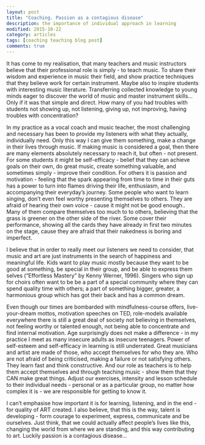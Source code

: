 ```yaml
---
layout: post
title: "Coaching. Passion as a contagious disease"
description: the importance of individual approach in learning
modified: 2015-10-22
category: articles
tags: [coaching teaching blog post]
comments: true
---
```


It has come to my realisation, that many teachers and music instructors believe that their professional role is simply - to teach music. To share their wisdom and experience in music their field, and show practice techniques that they believe work for certain instrument. Maybe also to inspire students with interesting music literature. Transferring collected knowledge to young minds eager to discover the world of music and master instrument skills… Only if it was that simple and direct. How many of you had troubles with students not showing up, not listening, giving up, not improving, having troubles with concentration?

In my practice as a vocal coach and music teacher, the most challenging and necessary has been to provide my listeners with what they actually, individually need. Only this way I can give them something, make a change in their lives through music. If making music is considered a goal, then there are many elements absolutely necessary to reach it, but often - not present. For some students it might be self-efficacy - belief that they can achieve goals on their own, do great music, create something valuable, and sometimes simply - improve their condition. For others it is passion and motivation - feeling that the spark appearing from time to time in their guts has a power to turn into flames driving their life, enthusiasm, and accompanying their everyday’s journey. Some people who want to learn singing, don’t even feel worthy presenting themselves to others. They are afraid of hearing their own voice - cause it might not be good enough.. Many of them compare themselves too much to to others, believing that the grass is greener on the other side of the river. Some cover their performance, showing all the cards they have already in first two minutes on the stage, cause they are afraid that their nakedness is boring and imperfect.

I believe that in order to really meet our listeners we need to consider, that music and art are just instruments in the search of happiness and meaningful life. Kids want to play music mostly because they want to be good at something, be special in their group, and be able to express them selves (“Effortless Mastery” by Kenny Werner, 1996). Singers who sign up for choirs often want to be be a part of a special community where they can spend quality time with others; a part of something bigger, greater, a harmonious group which has got their back and has a common dream. 

Even though our times are  bombarded with mindfulness-course offers, live-your-dream mottos, motivation speeches on TED, role-models available everywhere there is still a great deal of society not believing in themselves, not feeling worthy or talented enough, not being able to concentrate and find internal motivation. Age surprisingly does not make a difference - in my practice I meet as many insecure adults as insecure teenagers. Power of self-esteem and self-efficacy in learning is still underrated. Great musicians and artist are made of those, who accept themselves for who they are. Who are not afraid of being criticised, making a failure or not satisfying others. They learn fast and think constructive. And our role as teachers is to help them accept themselves and through teaching music - show them that they CAN make great things. Adjust our exercises, intensity and lesson schedule to their individual needs - personal or as a particular group, no matter how complex it is - we are responsible for getting to know it. 

I can’t emphasise how important it is for learning, listening, and in the end - for quality of ART created. I also believe, that this is the way, talent is developing - form courage to experiment, express, communicate and be ourselves. Just think, that we could actually affect people’s lives like this, changing the world from where we are standing, and this way contributing to art. Luckily passion is a contagious disease…

